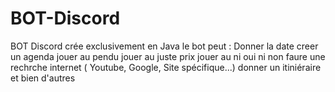 # BOT-Discord
BOT Discord crée exclusivement en Java
le bot peut : 
Donner la date
creer un agenda
jouer au pendu
jouer au juste prix
jouer au ni oui ni non
faure une rechrche internet ( Youtube, Google, Site spécifique...)
donner un itiniéraire
et bien d'autres
